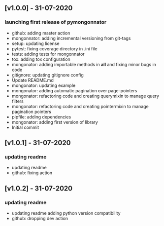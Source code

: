 
## [v1.0.0] - 31-07-2020
### launching first release of pymongonnator
- github: adding master action 
- mongonnator: adding incremental versioning from git-tags
- setup: updating license 
- pytest: fixing coverage directory in .ini file
- tests: adding tests for mongonnator
- tox: adding tox configuration
- mongonator: adding importable methods in __all__ and fixing minor bugs in code
- gitignore: updating gitignore config
- Update README.md
- mongonator: updating example
- mongonator: adding automatic pagination over page-pointers
- mongonator: refactoring code and creating querymixin to manage query filters
- mongonator: refactoring code and creating pointermixin to manage pagination pointers
- pipfile: adding dependencies
- mongonator: adding first version of library
- Initial commit

## [v1.0.1] - 31-07-2020
### updating readme
- updating readme
- github: fixing action

## [v1.0.2] - 31-07-2020
### updating readme
- updating readme adding python version compatibility
- github: dropping dev action 
